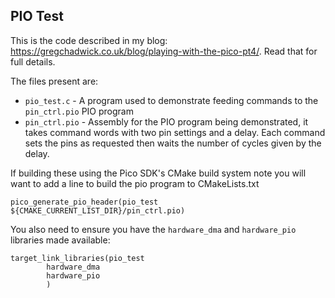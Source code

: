 PIO Test
--------

This is the code described in my blog:
https://gregchadwick.co.uk/blog/playing-with-the-pico-pt4/. Read that for full
details.

The files present are:

* `pio_test.c` - A program used to demonstrate feeding commands to the
  `pin_ctrl.pio` PIO program
* `pin_ctrl.pio` - Assembly for the PIO program being demonstrated, it takes
  command words with two pin settings and a delay. Each command sets the pins as
  requested then waits the number of cycles given by the delay.

If building these using the Pico SDK's CMake build system note you will want to
add a line to build the pio program to CMakeLists.txt

```
pico_generate_pio_header(pio_test ${CMAKE_CURRENT_LIST_DIR}/pin_ctrl.pio)
```

You also need to ensure you have the `hardware_dma` and `hardware_pio` libraries
made available:

```
target_link_libraries(pio_test
        hardware_dma
        hardware_pio
        )
```
